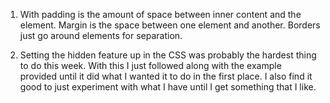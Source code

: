 1. With padding is the amount of space between inner content and the element.  Margin is the space between one element and another.  Borders just go around elements for separation.

2. Setting the hidden feature up in the CSS was probably the hardest thing to do this week.  With this I just followed along with the example provided until it did what I wanted it to do in the first place. I also find it good to just experiment with what I have until I get something that I like.
